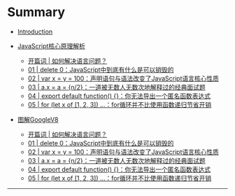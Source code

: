 # Summary

* [Introduction](README.md)

* [JavaScript核心原理解析](JavaScript核心原理解析/README.md)

   * [开篇词 | 如何解决语言问题？](JavaScript核心原理解析/00.md)
   * [01 | delete 0：JavaScript中到底有什么是可以销毁的](JavaScript核心原理解析/01.md)
   * [02 | var x = y = 100：声明语句与语法改变了JavaScript语言核心性质](JavaScript核心原理解析/02.md)
   * [03 | a.x = a = {n/2}：一道被无数人无数次地解释过的经典面试题](JavaScript核心原理解析/03.md)
   * [04 | export default function() {}：你无法导出一个匿名函数表达式](JavaScript核心原理解析/04.md)
   * [05 | for (let x of [1, 2, 3]) ...：for循环并不比使用函数递归节省开销](JavaScript核心原理解析/05.md)

* [图解GoogleV8](图解GoogleV8/README.md)

   * [开篇词 | 如何解决语言问题？](图解GoogleV8/00.md)
   * [01 | delete 0：JavaScript中到底有什么是可以销毁的](图解GoogleV8/01.md)
   * [02 | var x = y = 100：声明语句与语法改变了JavaScript语言核心性质](图解GoogleV8/02.md)
   * [03 | a.x = a = {n/2}：一道被无数人无数次地解释过的经典面试题](图解GoogleV8/03.md)
   * [04 | export default function() {}：你无法导出一个匿名函数表达式](图解GoogleV8/04.md)
   * [05 | for (let x of [1, 2, 3]) ...：for循环并不比使用函数递归节省开销](图解GoogleV8/05.md)


----
